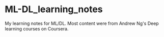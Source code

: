 # ML-DL_learning_notes
My learning notes for ML/DL. Most content were from Andrew Ng's Deep learning courses on Coursera.
